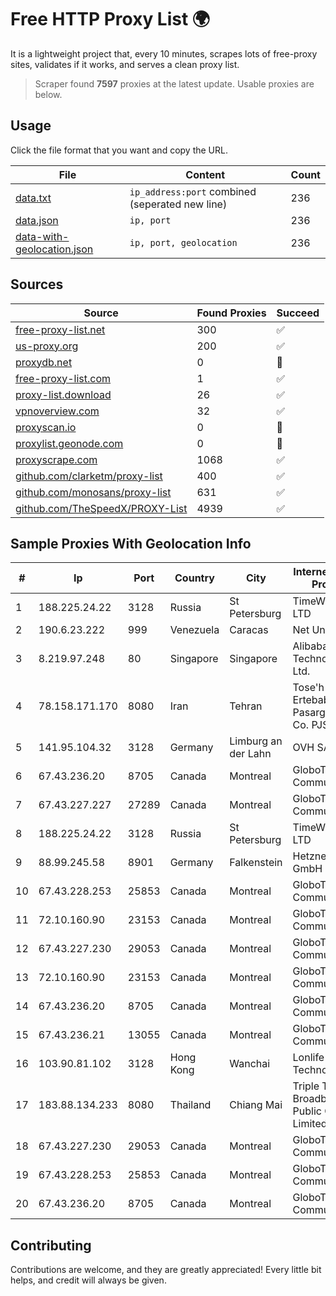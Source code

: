 
# Free HTTP Proxy List 🌍

It is a lightweight project that, every 10 minutes, scrapes lots of free-proxy sites, validates if it works, and serves a clean proxy list.


> Scraper found **7597** proxies at the latest update. Usable proxies are below.

## Usage

Click the file format that you want and copy the URL.


|File|Content|Count|
|----|-------|-----|
|[data.txt](https://raw.githubusercontent.com/themiralay/Proxy-List-World/master/data.txt)|`ip_address:port` combined (seperated new line)|236|
|[data.json](https://raw.githubusercontent.com/themiralay/Proxy-List-World/master/data.json)|`ip, port`|236|
|[data-with-geolocation.json](https://raw.githubusercontent.com/themiralay/Proxy-List-World/master/data-with-geolocation.json)|`ip, port, geolocation`|236|

## Sources

|Source|Found Proxies|Succeed|
|------|-------------|-------|
|[free-proxy-list.net](https://free-proxy-list.net)|300|✅|
|[us-proxy.org](https://www.us-proxy.org)|200|✅|
|[proxydb.net](http://proxydb.net)|0|🚫|
|[free-proxy-list.com](https://free-proxy-list.com/?page=&port=&type%5B%5D=http&type%5B%5D=https&up_time=0&search=Search)|1|✅|
|[proxy-list.download](https://www.proxy-list.download/HTTP)|26|✅|
|[vpnoverview.com](https://vpnoverview.com/privacy/anonymous-browsing/free-proxy-servers)|32|✅|
|[proxyscan.io](https://www.proxyscan.io)|0|🚫|
|[proxylist.geonode.com](https://proxylist.geonode.com/api/proxy-list?limit=300&page=1&sort_by=lastChecked&sort_type=desc&protocols=http,https)|0|🚫|
|[proxyscrape.com](https://api.proxyscrape.com/v2/?request=displayproxies&protocol=http&timeout=10000&country=all&ssl=all&anonymity=all)|1068|✅|
|[github.com/clarketm/proxy-list](https://raw.githubusercontent.com/clarketm/proxy-list/master/proxy-list-raw.txt)|400|✅|
|[github.com/monosans/proxy-list](https://raw.githubusercontent.com/monosans/proxy-list/main/proxies/http.txt)|631|✅|
|[github.com/TheSpeedX/PROXY-List](https://raw.githubusercontent.com/TheSpeedX/PROXY-List/master/http.txt)|4939|✅|


## Sample Proxies With Geolocation Info

|#|Ip|Port|Country|City|Internet Service Provider|
|-|--|----|-------|----|-------------------------|
|1|188.225.24.22|3128|Russia|St Petersburg|TimeWeb Co. LTD|
|2|190.6.23.222|999|Venezuela|Caracas|Net Uno|
|3|8.219.97.248|80|Singapore|Singapore|Alibaba (US) Technology Co., Ltd.|
|4|78.158.171.170|8080|Iran|Tehran|Tose'h Fanavari Ertebabat Pasargad Arian Co. PJS|
|5|141.95.104.32|3128|Germany|Limburg an der Lahn|OVH SAS|
|6|67.43.236.20|8705|Canada|Montreal|GloboTech Communications|
|7|67.43.227.227|27289|Canada|Montreal|GloboTech Communications|
|8|188.225.24.22|3128|Russia|St Petersburg|TimeWeb Co. LTD|
|9|88.99.245.58|8901|Germany|Falkenstein|Hetzner Online GmbH|
|10|67.43.228.253|25853|Canada|Montreal|GloboTech Communications|
|11|72.10.160.90|23153|Canada|Montreal|GloboTech Communications|
|12|67.43.227.230|29053|Canada|Montreal|GloboTech Communications|
|13|72.10.160.90|23153|Canada|Montreal|GloboTech Communications|
|14|67.43.236.20|8705|Canada|Montreal|GloboTech Communications|
|15|67.43.236.21|13055|Canada|Montreal|GloboTech Communications|
|16|103.90.81.102|3128|Hong Kong|Wanchai|Lonlife Technology Co.|
|17|183.88.134.233|8080|Thailand|Chiang Mai|Triple T Broadband Public Company Limited|
|18|67.43.227.230|29053|Canada|Montreal|GloboTech Communications|
|19|67.43.228.253|25853|Canada|Montreal|GloboTech Communications|
|20|67.43.236.20|8705|Canada|Montreal|GloboTech Communications|



## Contributing

Contributions are welcome, and they are greatly appreciated! Every
little bit helps, and credit will always be given.

